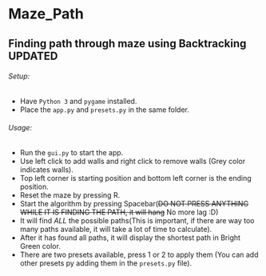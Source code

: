 # Maze_Path
## **Finding path through maze using Backtracking** **UPDATED**

###### Setup:
- Have `Python 3` and `pygame` installed.
- Place the `app.py` and `presets.py` in the same folder.

###### Usage:

- Run the `gui.py` to start the app.
- Use left click to add walls and right click to remove walls (Grey color indicates walls).
- Top left corner is starting position and bottom left corner is the ending position.
- Reset the maze by pressing R.
- Start the algorithm by pressing Spacebar(~~DO NOT PRESS ANYTHING WHILE IT IS FINDING THE PATH, it will hang~~ No more lag :D)
- It will find *ALL* the possible paths(This is important, if there are way too many paths available, it will take a lot of time to calculate).
- After it has found all paths, it will display the shortest path in Bright Green color.
- There are two presets available, press 1 or 2 to apply them (You can add other presets py adding them in the `presets.py` file).
